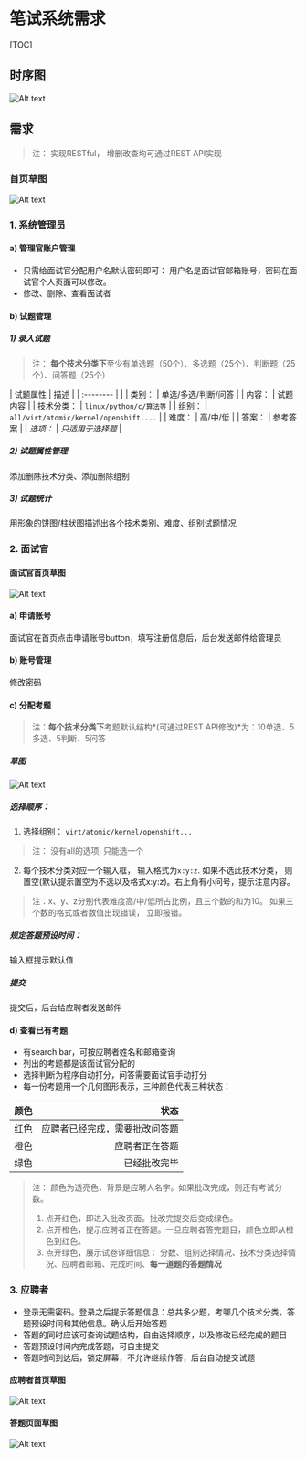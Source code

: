 # 笔试系统需求
 [TOC]

## 时序图
![Alt text](./req.jpg)

## 需求
> 注： 实现RESTful， 增删改查均可通过REST API实现

### 首页草图
![Alt text](./首页.jpg)

### 1. 系统管理员
#### a) 管理官账户管理
* 只需给面试官分配用户名默认密码即可： 用户名是面试官邮箱账号，密码在面试官个人页面可以修改。
* 修改、删除、查看面试者
#### b) 试题管理
##### 1) 录入试题
> 注： **每个技术分类下**至少有单选题（50个）、多选题（25个）、判断题（25个）、问答题（25个）

| 试题属性      |  描述 |
| :-------- |  |
| 类别： | 单选/多选/判断/问答 |
| 内容： | 试题内容 |
| 技术分类： | `linux/python/c/算法等` |
| 组别： | `all/virt/atomic/kernel/openshift....` |
| 难度： | 高/中/低 |
| 答案： | 参考答案 |
| *选项：* | *只适用于选择题* |

##### 2) 试题属性管理
添加删除技术分类、添加删除组别
##### 3) 试题统计
用形象的饼图/柱状图描述出各个技术类别、难度、组别试题情况
### 2. 面试官
#### 面试官首页草图
![Alt text](./面试官首页.jpg)

#### a) 申请账号
面试官在首页点击申请账号button，填写注册信息后，后台发送邮件给管理员

#### b) 账号管理
修改密码
#### c)  分配考题
> 注：**每个技术分类下**考题默认结构*(可通过REST API修改)*为：10单选、5多选、5判断、5问答
##### 草图
![Alt text](./分配考题页面.jpg)

##### 选择顺序：
1. 选择组别： `virt/atomic/kernel/openshift...`
> 注： 没有all的选项, 只能选一个

2. 每个技术分类对应一个输入框， 输入格式为`x:y:z`. 如果不选此技术分类， 则置空(默认提示置空为不选以及格式x:y:z)。右上角有小问号，提示注意内容。
> 注：x、y、z分别代表难度高/中/低所占比例，且三个数的和为10。 如果三个数的格式或者数值出现错误， 立即报错。

##### 规定答题预设时间：
输入框提示默认值
##### 提交
提交后，后台给应聘者发送邮件
#### d) 查看已有考题
* 有search bar，可按应聘者姓名和邮箱查询
* 列出的考题都是该面试官分配的
* 选择判断为程序自动打分，问答需要面试官手动打分
* 每一份考题用一个几何图形表示，三种颜色代表三种状态：

| 颜色    |     状态 |
| :-------- | --------:|
| 红色    |   应聘者已经完成，需要批改问答题 |
| 橙色 | 应聘者正在答题 |
| 绿色 | 已经批改完毕 |
> 注： 颜色为透亮色，背景是应聘人名字。如果批改完成，则还有考试分数。
> 1. 点开红色，即进入批改页面。批改完提交后变成绿色。
> 2. 点开橙色，提示应聘者正在答题。一旦应聘者答完题目，颜色立即从橙色到红色。
> 3. 点开绿色，展示试卷详细信息： 分数、组别选择情况、技术分类选择情况、应聘者邮箱、完成时间、**每一道题的答题情况**

### 3. 应聘者
* 登录无需密码。登录之后提示答题信息：总共多少题，考哪几个技术分类，答题预设时间和其他信息。确认后开始答题
* 答题的同时应该可查询试题结构，自由选择顺序，以及修改已经完成的题目
* 答题预设时间内完成答题，可自主提交
* 答题时间到达后，锁定屏幕，不允许继续作答，后台自动提交试题

#### 应聘者首页草图
![Alt text](./应聘者首页.jpg)


#### 答题页面草图
![Alt text](./答题页面.jpg)
